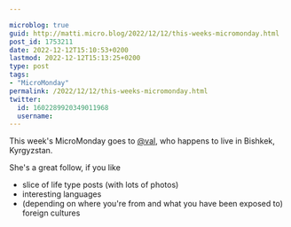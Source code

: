 ```yaml
---

microblog: true
guid: http://matti.micro.blog/2022/12/12/this-weeks-micromonday.html
post_id: 1753211
date: 2022-12-12T15:10:53+0200
lastmod: 2022-12-12T15:13:25+0200
type: post
tags:
- "MicroMonday"
permalink: /2022/12/12/this-weeks-micromonday.html
twitter:
  id: 1602289920349011968
  username:
---
```

This week's MicroMonday goes to [@val](https://micro.blog/val), who happens to live in Bishkek, Kyrgyzstan.

She's a great follow, if you like

- slice of life type posts (with lots of photos)
- interesting languages
- (depending on where you're from and what you have been exposed to) foreign cultures
